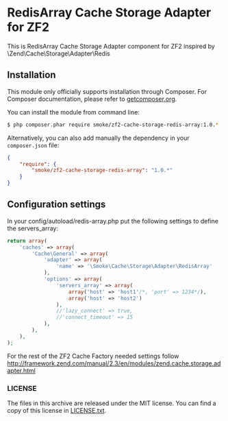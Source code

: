 RedisArray Cache Storage Adapter for ZF2
========================

This is RedisArray Cache Storage Adapter component for ZF2 inspired by \Zend\Cache\Storage\Adapter\Redis

Installation
------------

This module only officially supports installation through Composer. For Composer documentation, please refer to
[getcomposer.org](http://getcomposer.org/).

You can install the module from command line:
```sh
$ php composer.phar require smoke/zf2-cache-storage-redis-array:1.0.*
```

Alternatively, you can also add manually the dependency in your `composer.json` file:
```json
{
    "require": {
        "smoke/zf2-cache-storage-redis-array": "1.0.*"
    }
}
```

Configuration settings
------------------------

In your config/autoload/redis-array.php put the following settings to define the servers_array:

```php
return array(
    'caches' => array(
        'Cache\General' => array(
            'adapter' => array(
                'name' => '\Smoke\Cache\Storage\Adapter\RedisArray'
            ),
            'options' => array(
                'servers_array' => array(
                    array('host' => 'host1'/*, 'port' => 1234*/),
                    array('host' => 'host2')
                ),
                //'lazy_connect' => true,
                //'connect_timeout' => 15
            ),
        ),
    ),
);
```

For the rest of the ZF2 Cache Factory needed settings follow http://framework.zend.com/manual/2.3/en/modules/zend.cache.storage.adapter.html

### LICENSE

The files in this archive are released under the MIT license.
You can find a copy of this license in [LICENSE.txt](LICENSE.txt).

